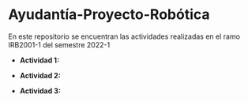 # Ayudantía-Proyecto-Robótica
En este repositorio se encuentran las actividades realizadas en el ramo IRB2001-1 del semestre 2022-1

* __Actividad 1:__ 

* __Actividad 2:__ 

* __Actividad 3:__ 